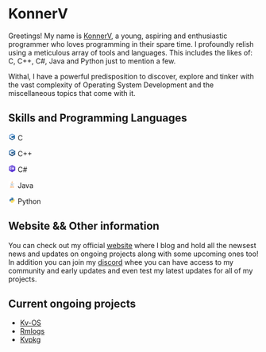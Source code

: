 # KonnerV
Greetings!
My name is [KonnerV](https://github.com/KonnerV), a young, aspiring and enthusiastic programmer who loves programming in their spare time.
I profoundly relish using a meticulous array of tools and languages. This includes the likes of: C, C++, C#, Java and Python just to mention a few.

Withal, I have a powerful predisposition to discover, explore and tinker with the vast complexity of Operating System Development and the miscellaneous topics that come with it.

## Skills and Programming Languages
<img width="15" src="https://raw.githubusercontent.com/github/explore/f3e22f0dca2be955676bc70d6214b95b13354ee8/topics/c/c.png"/> C

<img width="15" src="https://raw.githubusercontent.com/github/explore/180320cffc25f4ed1bbdfd33d4db3a66eeeeb358/topics/cpp/cpp.png"/> C++

<img width="15" src="https://raw.githubusercontent.com/github/explore/80688e429a7d4ef2fca1e82350fe8e3517d3494d/topics/csharp/csharp.png"/> C#

<img width="15" src="https://raw.githubusercontent.com/github/explore/5b3600551e122a3277c2c5368af2ad5725ffa9a1/topics/java/java.png"/> Java

<img width="15" src="https://raw.githubusercontent.com/github/explore/80688e429a7d4ef2fca1e82350fe8e3517d3494d/topics/python/python.png"/> Python

## Website && Other information
You can check out my official [website](https://zaerite.co.uk) where I blog and hold all the newsest news and updates on ongoing projects along with some upcoming ones too!
In addition you can join my [discord](https://discord.gg/WSx336WCCe) whee you can have access to my community and early updates and even test my latest updates for all of my projects.

## Current ongoing projects

- [Kv-OS](https://github.com/KonnerV/KVOS)
- [Rmlogs](https://github.com/KonnerV/Rmlogs)
- [Kvpkg](https://github.com/KonnerV/Kvpkg)

